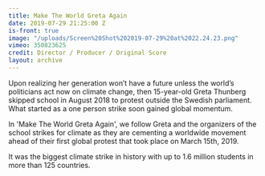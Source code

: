 ```yaml
---
title: Make The World Greta Again
date: 2019-07-29 21:25:00 Z
is-front: true
image: "/uploads/Screen%20Shot%202019-07-29%20at%2022.24.23.png"
vimeo: 350823625
credit: Director / Producer / Original Score
layout: archive
---
```


Upon realizing her generation won’t have a future unless the world’s politicians act now on climate change, then 15-year-old Greta Thunberg skipped school in August 2018 to protest outside the Swedish parliament. What started as a one person strike soon gained global momentum. 

In 'Make The World Greta Again', we follow Greta and the organizers of the school strikes for climate as they are cementing a worldwide movement ahead of their first global protest that took place on March 15th, 2019.  

It was the biggest climate strike in history with up to 1.6 million students in more than 125 countries.